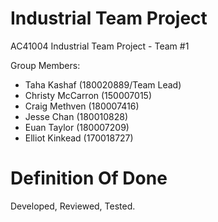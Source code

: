 # Industrial Team Project
AC41004 Industrial Team Project - Team #1

Group Members:
- Taha Kashaf (180020889/Team Lead)
- Christy McCarron (150007015)
- Craig Methven (180007416)
- Jesse Chan (180010828)
- Euan Taylor (180007209)
- Elliot Kinkead (170018727)

# Definition Of Done

Developed, Reviewed, Tested.
